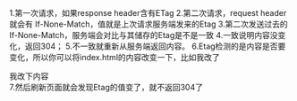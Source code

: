 1.第一次请求，如果response header含有ETag
2.第二次请求，request header就会有 If-None-Match，值就是上次请求服务端发来的Etag
3.第二次发送过去的If-None-Match，服务端会对比与其储存的Etag是不是一致
4.一致说明内容没变化，返回304；
5.不一致就重新从服务端返回内容。
6.Etag检测的是内容是否要变化，所以你可以将index.html的内容改变一下，比如我改了<div>我改下内容</div>
7.然后刷新页面就会发现Etag的值变了，就不返回304了